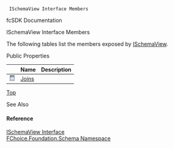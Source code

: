 ﻿     ISchemaView Interface Members                                                   

fcSDK Documentation

ISchemaView Interface Members

The following tables list the members exposed by [ISchemaView](fcSDK~FChoice.Foundation.Schema.ISchemaView.md).

Public Properties

|   | Name | Description |
| --- | --- | --- |
| ![ Property](dotnetimages/Property.png) | [Joins](fcSDK~FChoice.Foundation.Schema.ISchemaView~Joins.md) |   |

[Top](#top)

See Also

#### Reference

[ISchemaView Interface](fcSDK~FChoice.Foundation.Schema.ISchemaView.md)  
[FChoice.Foundation.Schema Namespace](fcSDK~FChoice.Foundation.Schema_namespace.md)